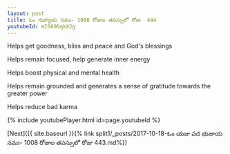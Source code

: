 ```yaml
---
layout: post
title: ఓం గుహ్యయ నమః- 1008 రోజుల తపస్సులో రోజు  444
youtubeId: mIS69SqkX2g
---
```

 
 
Helps get goodness, bliss and peace and God's blessings
 
Helps remain focused, help generate inner energy 
 
Helps boost physical and mental health 
 
Helps remain grounded and generates a sense of gratitude towards the greater power 
 
Helps reduce bad karma
 
 
 
 


{% include youtubePlayer.html id=page.youtubeId %}
 
[Next]({{ site.baseurl }}{% link  split1/_posts/2017-10-18-ఓం యజు పద భుజాయ నమః- 1008 రోజుల తపస్సులో రోజు  443.md%})
 
